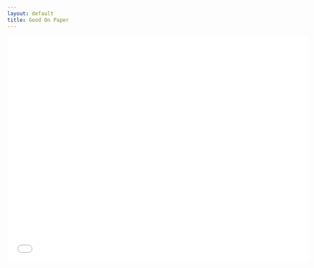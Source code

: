 ```yaml
---
layout: default
title: Good On Paper
---
```


<iframe width="700" height="525" src="//www.youtube.com/embed/-LXl4y6D-QI" frameborder="0" allowfullscreen></iframe>
